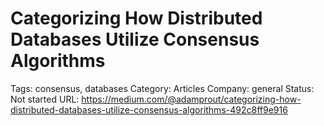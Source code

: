 
# Categorizing How Distributed Databases Utilize Consensus Algorithms
Tags: consensus, databases
Category: Articles
Company: general
Status: Not started
URL: https://medium.com/@adamprout/categorizing-how-distributed-databases-utilize-consensus-algorithms-492c8ff9e916


